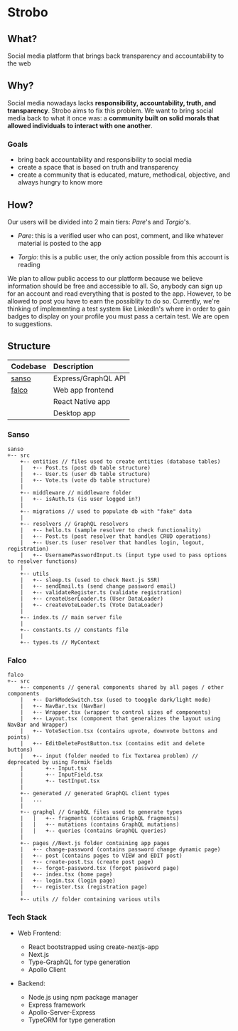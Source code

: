 # Strobo

## What?

Social media platform that brings back transparency and accountability to the web

## Why?

Social media nowadays lacks **responsibility, accountability, truth, and transparency**. Strobo aims to fix this problem. We want to bring social media back to what it once was: a **community built on solid morals that allowed individuals to interact with one another**.

### Goals

- bring back accountability and responsibility to social media
- create a space that is based on truth and transparency
- create a community that is educated, mature, methodical, objective, and always hungry to know more

## How?

Our users will be divided into 2 main tiers: *Pare*'s and *Torgio*'s.

- *Pare*: this is a verified user who can post, comment, and like whatever material is posted to the app

- *Torgio*: this is a public user, the only action possible from this account is reading

We plan to allow public access to our platform because we believe information should be free and accessible to all. So, anybody can sign up for an account and read everything that is posted to the app. However, to be allowed to post you have to earn the possiblity to do so. Currently, we're thinking of implementing a test system like LinkedIn's where in order to gain badges to display on your profile you must pass a certain test. We are open to suggestions.


## Structure

| Codebase          |     Description     |
| :------------     | :------------------ |
| [sanso](sanso)    | Express/GraphQL API |
| [falco](falco)    | Web app frontend    |
|                   | React Native app    |
|                   | Desktop app         |

### Sanso

```
sanso
+-- src
    +-- entities // files used to create entities (database tables)
    |   +-- Post.ts (post db table structure)
    |   +-- User.ts (user db table structure)
    |   +-- Vote.ts (vote db table structure)
    |
    +-- middleware // middleware folder
    |   +-- isAuth.ts (is user logged in?)
    |
    +-- migrations // used to populate db with "fake" data
    |
    +-- resolvers // GraphQL resolvers
    |   +-- hello.ts (sample resolver to check functionality)
    |   +-- Post.ts (post resolver that handles CRUD operations)
    |   +-- User.ts (user resolver that handles login, logout, registration)
    |   +-- UsernamePasswordInput.ts (input type used to pass options to resolver functions)
    |
    +-- utils
    |   +-- sleep.ts (used to check Next.js SSR)
    |   +-- sendEmail.ts (send change password email)
    |   +-- validateRegister.ts (validate registration)
    |   +-- createUserLoader.ts (User DataLoader)
    |   +-- createVoteLoader.ts (Vote DataLoader)
    |
    +-- index.ts // main server file
    |
    +-- constants.ts // constants file
    |
    +-- types.ts // MyContext
```


### Falco

```
falco
+-- src
    +-- components // general components shared by all pages / other components
    |   +-- DarkModeSwitch.tsx (used to tooggle dark/light mode)
    |   +-- NavBar.tsx (NavBar)
    |   +-- Wrapper.tsx (wrapper to control sizes of components)
    |   +-- Layout.tsx (component that generalizes the layout using NavBar and Wrapper)
    |   +-- VoteSection.tsx (contains upvote, downvote buttons and points)
    |   +-- EditDeletePostButton.tsx (contains edit and delete buttons)
    |   +-- input (folder needed to fix Textarea problem) // deprecated by using Formik fields
    |       +-- Input.tsx
    |       +-- InputField.tsx
    |       +-- testInput.tsx
    |
    +-- generated // generated GraphQL client types
    |   ...
    |
    +-- graphql // GraphQL files used to generate types
    |   |   +-- fragments (contains GraphQL fragments)
    |   |   +-- mutations (contains GraphQL mutations)
    |   |   +-- queries (contains GraphQL queries)
    |
    +-- pages //Next.js folder containing app pages
    |   +-- change-password (contains password change dynamic page)
    |   +-- post (contains pages to VIEW and EDIT post)
    |   +-- create-post.tsx (create post page)
    |   +-- forgot-password.tsx (forgot password page)
    |   +-- index.tsx (home page)
    |   +-- login.tsx (login page)
    |   +-- register.tsx (registration page)
    |
    +-- utils // folder containing various utils
```

### Tech Stack

- Web Frontend:
  - React bootstrapped using create-nextjs-app
  - Next.js
  - Type-GraphQL for type generation
  - Apollo Client 

- Backend:
  - Node.js using npm package manager
  - Express framework
  - Apollo-Server-Express
  - TypeORM for type generation